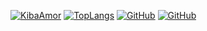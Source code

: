[![KibaAmor](https://github-readme-stats.vercel.app/api?username=kibaamor&theme=dracula&show_icons=true)](https://github.com/kibaamor)
[![TopLangs](https://github-readme-stats.vercel.app/api/top-langs/?username=kibaamor&theme=dracula&show_icons=true&layout=compact)](https://github.com/kibaamor)
[![GitHub](https://shields.io/badge/blog-木叶禅-blue?style=for-the-badge)](https://kibazen.cn)
[![GitHub](https://shields.io/badge/%E7%9F%A5%E4%B9%8E-%E6%9C%A8%E5%8F%B6%E6%81%8B-blue?logo=zhihu&style=for-the-badge)](https://www.zhihu.com/people/kibaamor)
